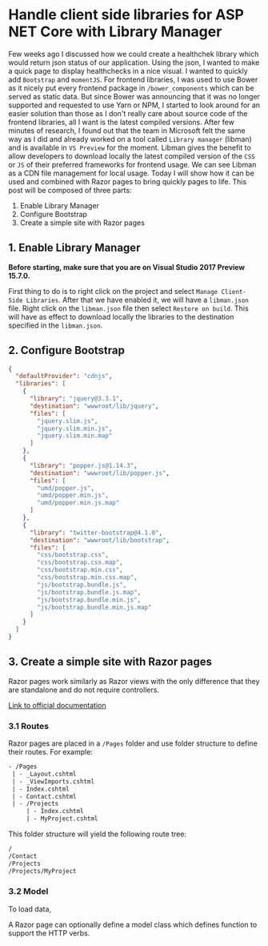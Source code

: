 # Handle client side libraries for ASP NET Core with Library Manager

Few weeks ago I discussed how we could create a healthchek library which would return json status of our application. Using the json, I wanted to make a quick page to display healthchecks in a nice visual. I wanted to quickly add `Bootstrap` and `momentJS`. For frontend libraries, I was used to use Bower as it nicely put every frontend package in `/bower_components` which can be served as static data. But since Bower was announcing that it was no longer supported and requested to use Yarn or NPM, I started to look around for an easier solution than those as I don't really care about source code of the frontend libraries, all I want is the latest compiled versions. After few minutes of research, I found out that the team in Microsoft felt the same way as I did and already worked on a tool called `Library manager` (libman) and is available in `VS Preview` for the moment. Libman gives the benefit to allow developers to download locally the latest compiled version of the `CSS` or `JS` of their preferred frameworks for frontend usage. We can see Libman as a CDN file management for local usage. Today I will show how it can be used and combined with Razor pages to bring quickly pages to life. This post will be composed of three parts:

1. Enable Library Manager
2. Configure Bootstrap
3. Create a simple site with Razor pages

## 1. Enable Library Manager

__Before starting, make sure that you are on Visual Studio 2017 Preview 15.7.0.__

First thing to do is to right click on the project and select `Manage Client-Side Libraries`.
After that we have enabled it, we will have a `libman.json` file. Right click on the `libman.json` file then select `Restore on build`. This will have as effect to download locally the libraries to the destination specified in the `libman.json`.

## 2. Configure Bootstrap

```json
{
  "defaultProvider": "cdnjs",
  "libraries": [
    {
      "library": "jquery@3.3.1",
      "destination": "wwwroot/lib/jquery",
      "files": [
        "jquery.slim.js",
        "jquery.slim.min.js",
        "jquery.slim.min.map"
      ]
    },
    {
      "library": "popper.js@1.14.3",
      "destination": "wwwroot/lib/popper.js",
      "files": [
        "umd/popper.js",
        "umd/popper.min.js",
        "umd/popper.min.js.map"
      ]
    },
    {
      "library": "twitter-bootstrap@4.1.0",
      "destination": "wwwroot/lib/bootstrap",
      "files": [
        "css/bootstrap.css",
        "css/bootstrap.css.map",
        "css/bootstrap.min.css",
        "css/bootstrap.min.css.map",
        "js/bootstrap.bundle.js",
        "js/bootstrap.bundle.js.map",
        "js/bootstrap.bundle.min.js",
        "js/bootstrap.bundle.min.js.map"
      ]
    }
  ]
}
```

## 3. Create a simple site with Razor pages

Razor pages work similarly as Razor views with the only difference that they are standalone and do not require controllers.

[Link to official documentation](https://docs.microsoft.com/en-us/aspnet/core/mvc/razor-pages/?view=aspnetcore-2.1&tabs=visual-studio)

### 3.1 Routes

Razor pages are placed in a `/Pages` folder and use folder structure to define their routes. For example:

```txt
- /Pages
 | - _Layout.cshtml
 | - _ViewImports.cshtml
 | - Index.cshtml
 | - Contact.cshtml
 | - /Projects
     | - Index.cshtml
     | - MyProject.cshtml
```

This folder structure will yield the following route tree:

```txt
/
/Contact
/Projects
/Projects/MyProject
```

### 3.2 Model

To load data, 

A Razor page can optionally define a model class which defines function to support the HTTP verbs.